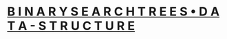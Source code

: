 # [B I N A R Y S E A R C H T R E E S • D A T A - S T R U C T U R E](https://github.com/Sreya-Ravi/BinarySearchtrees)
